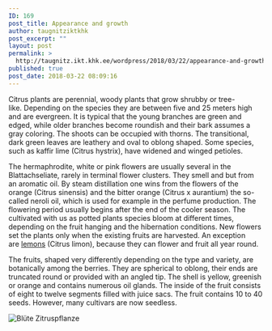 ```yaml
---
ID: 169
post_title: Appearance and growth
author: taugnitziktkhk
post_excerpt: ""
layout: post
permalink: >
  http://taugnitz.ikt.khk.ee/wordpress/2018/03/22/appearance-and-growth/
published: true
post_date: 2018-03-22 08:09:16
---
```

Citrus plants are perennial, woody plants that grow shrubby or tree-like. Depending on the species they are between five and 25 meters high and are evergreen. It is typical that the young branches are green and edged, while older branches become roundish and their bark assumes a gray coloring. The shoots can be occupied with thorns. The transitional, dark green leaves are leathery and oval to oblong shaped. Some species, such as kaffir lime (Citrus hystrix), have widened and winged petioles.

The hermaphrodite, white or pink flowers are usually several in the Blattachseliate, rarely in terminal flower clusters. They smell and but from an aromatic oil. By steam distillation one wins from the flowers of the orange (Citrus sinensis) and the bitter orange (Citrus x aurantium) the so-called neroli oil, which is used for example in the perfume production. The flowering period usually begins after the end of the cooler season. The cultivated with us as potted plants species bloom at different times, depending on the fruit hanging and the hibernation conditions. New flowers set the plants only when the existing fruits are harvested. An exception are <a href="https://www.mein-schoener-garten.de/node/14406">lemons</a> (Citrus limon), because they can flower and fruit all year round.

The fruits, shaped very differently depending on the type and variety, are botanically among the berries. They are spherical to oblong, their ends are truncated round or provided with an angled tip. The shell is yellow, greenish or orange and contains numerous oil glands. The inside of the fruit consists of eight to twelve segments filled with juice sacs. The fruit contains 10 to 40 seeds. However, many cultivars are now seedless.
<div class="img-container">
<div class="media media--blazy  media--responsive media--image"><picture><img class="media__image media__element b-lazy b-responsive b-loaded" title="Blüte" src="https://www.mein-schoener-garten.de/sites/default/files/styles/inline_scaled_s/public/zitruspflanze-bluete-00720108-florapress.jpg?itok=kEDeigUY" alt="Blüte Zitruspflanze" /></picture></div>
</div>